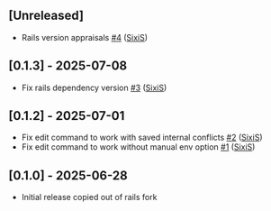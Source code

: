 ## [Unreleased]

* Rails version appraisals [\#4](https://github.com/sixis/rails-conflicted-credentials/pull/4) ([SixiS](https://github.com/sixis))

## [0.1.3] - 2025-07-08

* Fix rails dependency version [\#3](https://github.com/sixis/rails-conflicted-credentials/pull/3) ([SixiS](https://github.com/sixis))

## [0.1.2] - 2025-07-01

* Fix edit command to work with saved internal conflicts [\#2](https://github.com/sixis/rails-conflicted-credentials/pull/2) ([SixiS](https://github.com/sixis))
* Fix edit command to work without manual env option [\#1](https://github.com/sixis/rails-conflicted-credentials/pull/1) ([SixiS](https://github.com/sixis))

## [0.1.0] - 2025-06-28

* Initial release copied out of rails fork
